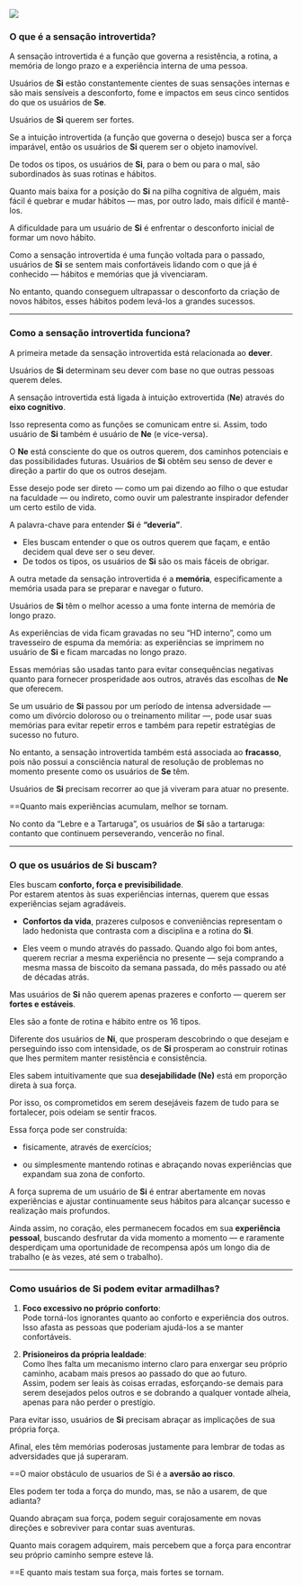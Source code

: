 ![](https://www.youtube.com/watch?v=ENLeaNXpsVg&list=PLrptaIDLzB0_SlmFYZ-NkwoLLRgKidcI9&index=9)

### O que é a sensação introvertida?

A sensação introvertida é a função que governa a resistência, a rotina, a memória de longo prazo e a experiência interna de uma pessoa.  

Usuários de **Si** estão constantemente cientes de suas sensações internas e são mais sensíveis a desconforto, fome e impactos em seus cinco sentidos do que os usuários de **Se**.

Usuários de **Si** querem ser fortes. 

Se a intuição introvertida (a função que governa o desejo) busca ser a força imparável, então os usuários de **Si** querem ser o objeto inamovível.

De todos os tipos, os usuários de **Si**, para o bem ou para o mal, são subordinados às suas rotinas e hábitos. 

Quanto mais baixa for a posição do **Si** na pilha cognitiva de alguém, mais fácil é quebrar e mudar hábitos — mas, por outro lado, mais difícil é mantê-los.

A dificuldade para um usuário de **Si** é enfrentar o desconforto inicial de formar um novo hábito.

Como a sensação introvertida é uma função voltada para o passado, usuários de **Si** se sentem mais confortáveis lidando com o que já é conhecido — hábitos e memórias que já vivenciaram. 

No entanto, quando conseguem ultrapassar o desconforto da criação de novos hábitos, esses hábitos podem levá-los a grandes sucessos.

---

### Como a sensação introvertida funciona?

A primeira metade da sensação introvertida está relacionada ao **dever**.  

Usuários de **Si** determinam seu dever com base no que outras pessoas querem deles.

A sensação introvertida está ligada à intuição extrovertida (**Ne**) através do **eixo cognitivo**. 

Isso representa como as funções se comunicam entre si. Assim, todo usuário de **Si** também é usuário de **Ne** (e vice-versa).

O **Ne** está consciente do que os outros querem, dos caminhos potenciais e das possibilidades futuras. Usuários de **Si** obtêm seu senso de dever e direção a partir do que os outros desejam. 

Esse desejo pode ser direto — como um pai dizendo ao filho o que estudar na faculdade — ou indireto, como ouvir um palestrante inspirador defender um certo estilo de vida.

A palavra-chave para entender **Si** é **“deveria”**. 
- Eles buscam entender o que os outros querem que façam, e então decidem qual deve ser o seu dever.  
- De todos os tipos, os usuários de **Si** são os mais fáceis de obrigar.

A outra metade da sensação introvertida é a **memória**, especificamente a memória usada para se preparar e navegar o futuro. 

Usuários de **Si** têm o melhor acesso a uma fonte interna de memória de longo prazo. 

As experiências de vida ficam gravadas no seu “HD interno”, como um travesseiro de espuma da memória: as experiências se imprimem no usuário de **Si** e ficam marcadas no longo prazo.

Essas memórias são usadas tanto para evitar consequências negativas quanto para fornecer prosperidade aos outros, através das escolhas de **Ne** que oferecem.  

Se um usuário de **Si** passou por um período de intensa adversidade — como um divórcio doloroso ou o treinamento militar —, pode usar suas memórias para evitar repetir erros e também para repetir estratégias de sucesso no futuro.

No entanto, a sensação introvertida também está associada ao **fracasso**, pois não possui a consciência natural de resolução de problemas no momento presente como os usuários de **Se** têm. 

Usuários de **Si** precisam recorrer ao que já viveram para atuar no presente.  

==Quanto mais experiências acumulam, melhor se tornam.  

No conto da “Lebre e a Tartaruga”, os usuários de **Si** são a tartaruga: contanto que continuem perseverando, vencerão no final.

---

### O que os usuários de Si buscam?

Eles buscam **conforto, força e previsibilidade**.  
Por estarem atentos às suas experiências internas, querem que essas experiências sejam agradáveis.

- **Confortos da vida**, prazeres culposos e conveniências representam o lado hedonista que contrasta com a disciplina e a rotina do **Si**.
    
- Eles veem o mundo através do passado. Quando algo foi bom antes, querem recriar a mesma experiência no presente — seja comprando a mesma massa de biscoito da semana passada, do mês passado ou até de décadas atrás.
    

Mas usuários de **Si** não querem apenas prazeres e conforto — querem ser **fortes e estáveis**. 

Eles são a fonte de rotina e hábito entre os 16 tipos.  

Diferente dos usuários de **Ni**, que prosperam descobrindo o que desejam e perseguindo isso com intensidade, os de **Si** prosperam ao construir rotinas que lhes permitem manter resistência e consistência.

Eles sabem intuitivamente que sua **desejabilidade (Ne)** está em proporção direta à sua força. 

Por isso, os comprometidos em serem desejáveis fazem de tudo para se fortalecer, pois odeiam se sentir fracos.

Essa força pode ser construída:

- fisicamente, através de exercícios;
    
- ou simplesmente mantendo rotinas e abraçando novas experiências que expandam sua zona de conforto.
    

A força suprema de um usuário de **Si** é entrar abertamente em novas experiências e ajustar continuamente seus hábitos para alcançar sucesso e realização mais profundos. 

Ainda assim, no coração, eles permanecem focados em sua **experiência pessoal**, buscando desfrutar da vida momento a momento — e raramente desperdiçam uma oportunidade de recompensa após um longo dia de trabalho (e às vezes, até sem o trabalho).

---

### Como usuários de Si podem evitar armadilhas?

1. **Foco excessivo no próprio conforto**:  
    Pode torná-los ignorantes quanto ao conforto e experiência dos outros.  
    Isso afasta as pessoas que poderiam ajudá-los a se manter confortáveis.
    
2. **Prisioneiros da própria lealdade**:  
    Como lhes falta um mecanismo interno claro para enxergar seu próprio caminho, acabam mais presos ao passado do que ao futuro.  
    Assim, podem ser leais às coisas erradas, esforçando-se demais para serem desejados pelos outros e se dobrando a qualquer vontade alheia, apenas para não perder o prestígio.
    

Para evitar isso, usuários de **Si** precisam abraçar as implicações de sua própria força.  

Afinal, eles têm memórias poderosas justamente para lembrar de todas as adversidades que já superaram.

==O maior obstáculo de usuarios de Si é a **aversão ao risco**.  

Eles podem ter toda a força do mundo, mas, se não a usarem, de que adianta?

Quando abraçam sua força, podem seguir corajosamente em novas direções e sobreviver para contar suas aventuras. 

Quanto mais coragem adquirem, mais percebem que a força para encontrar seu próprio caminho sempre esteve lá. 

==E quanto mais testam sua força, mais fortes se tornam.
